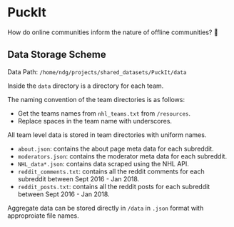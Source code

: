 # PuckIt
How do online communities inform the nature of offline communities? 🏒

## Data Storage Scheme
Data Path: `/home/ndg/projects/shared_datasets/PuckIt/data`

Inside the `data` directory is a directory for each team.

The naming convention of the team directories is as follows:
* Get the teams names from `nhl_teams.txt` from `/resources`.
* Replace spaces in the team name with underscores.

All team level data is stored in team directories with uniform names.

* `about.json`: contains the about page meta data for each subreddit.
* `moderators.json`: contains the moderator meta data for each subreddit.
* `NHL_data*.json`: contains data scraped using the NHL API.
* `reddit_comments.txt`: contains all the reddit comments for each subreddit between Sept 2016 - Jan 2018.
* `reddit_posts.txt`: contains all the reddit posts for each subreddit between Sept 2016 - Jan 2018.

Aggregate data can be stored directly in `/data` in `.json` format with approproiate file names.


 
